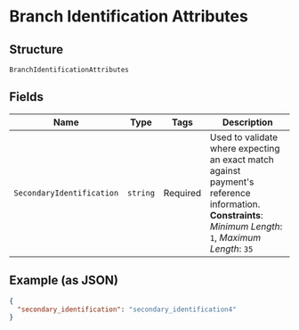
# Branch Identification Attributes

## Structure

`BranchIdentificationAttributes`

## Fields

| Name | Type | Tags | Description |
|  --- | --- | --- | --- |
| `SecondaryIdentification` | `string` | Required | Used to validate where expecting an exact match against payment's reference information.<br>**Constraints**: *Minimum Length*: `1`, *Maximum Length*: `35` |

## Example (as JSON)

```json
{
  "secondary_identification": "secondary_identification4"
}
```

